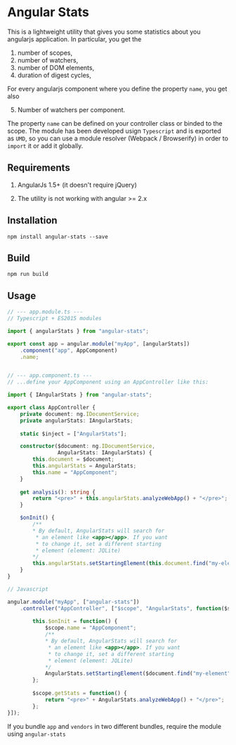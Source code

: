 Angular Stats
=========

This is a lightweight utility that gives you some statistics about you angularjs application. In particular, you get the 

1. number of scopes,
2. number of watchers,
3. number of DOM elements,
4. duration of digest cycles,

For every angularjs component where you define the property ``name``, you get also 

5. Number of watchers per component.

The property ``name`` can be defined on your controller class or binded to the scope. The module has been developed usign ``Typescript`` and is exported as ``UMD``, so you can use a module resolver (Webpack / Browserify) in order to ``import`` it or add it globally. 

## Requirements

1. AngularJs 1.5+ (it doesn't require jQuery)

2. The utility is not working with angular >= 2.x

## Installation

``npm install angular-stats --save``

## Build

``npm run build``

## Usage

```typescript
// --- app.module.ts ---
// Typescript + ES2015 modules

import { angularStats } from "angular-stats";

export const app = angular.module("myApp", [angularStats])
    .component("app", AppComponent)
    .name;


// --- app.component.ts ---
// ...define your AppComponent using an AppController like this: 

import { IAngularStats } from "angular-stats";

export class AppController {
	private document: ng.IDocumentService;
	private angularStats: IAngularStats;
	
	static $inject = ["AngularStats"];

	constructor($document: ng.IDocumentService, 
	            AngularStats: IAngularStats) {
		this.document = $document;
	    this.angularStats = AngularStats;
	    this.name = "AppComponent";
	}
	
	get analysis(): string {
		return "<pre>" + this.angularStats.analyzeWebApp() + "</pre>";
	}

	$onInit() {
	    /**
	    * By default, AngularStats will search for
	     * an element like <app></app>. If you want 
	     * to change it, set a different starting
	     * element (element: JQLite)
        */
	    this.angularStats.setStartingElement(this.document.find("my-element"));
	}
}
``` 

```javascript
// Javascript

angular.module("myApp", ["angular-stats"])
    .controller("AppController", ["$scope", "AngularStats", function($scope, AngularStats) {
        
        this.$onInit = function() {
            $scope.name = "AppComponent";
            /**
            * By default, AngularStats will search for
             * an element like <app></app>. If you want 
             * to change it, set a different starting
             * element (element: JQLite)
            */
            AngularStats.setStartingElement($document.find("my-element"));
        };
        
        $scope.getStats = function() {
            return "<pre>" + AngularStats.analyzeWebApp() + "</pre>";
        };
}]);
``` 

If you bundle ``app`` and ``vendors`` in two different bundles, require the module using ``angular-stats``
